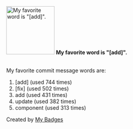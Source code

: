 <img src="https://my-badges.github.io/my-badges/favorite-word.png" alt="My favorite word is &quot;[add]&quot;." title="My favorite word is &quot;[add]&quot;." width="128">
<strong>My favorite word is &quot;[add]&quot;.</strong>
<br><br>

My favorite commit message words are:

1. [add] (used 744 times)
2. [fix] (used 502 times)
3. add (used 431 times)
4. update (used 382 times)
5. component (used 313 times)


Created by <a href="https://github.com/my-badges/my-badges">My Badges</a>